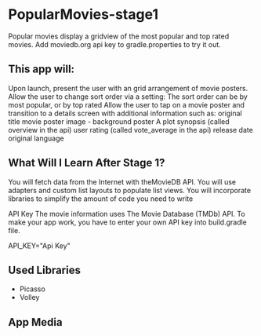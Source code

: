 # PopularMovies-stage1
Popular movies display a gridview of the most popular and top rated movies.
Add moviedb.org api key to gradle.properties to try it out.

## This app will:

Upon launch, present the user with an grid arrangement of movie posters.
Allow the user to change sort order via a setting: The sort order can be by most popular, or by top rated
Allow the user to tap on a movie poster and transition to a details screen with additional information such as:
original title
movie poster image - background poster
A plot synopsis (called overview in the api)
user rating (called vote_average in the api)
release date
original language
## What Will I Learn After Stage 1?
You will fetch data from the Internet with theMovieDB API. You will use adapters and custom list layouts to populate list views. You will incorporate libraries to simplify the amount of code you need to write

API Key
The movie information uses The Movie Database (TMDb) API. To make your app work, you have to enter your own API key into build.gradle file.

API_KEY="Api Key"

## Used Libraries
* Picasso
* Volley

## App Media
